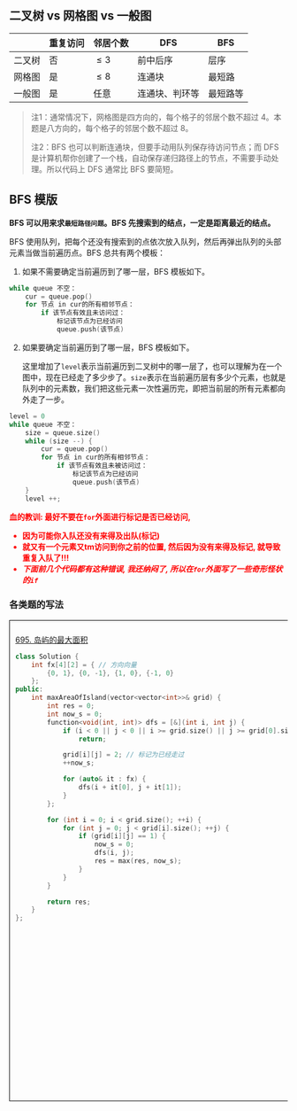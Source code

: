 
## 二叉树 vs 网格图 vs 一般图
|  | 重复访问 | 邻居个数 | DFS | BFS |
| --- | --- | --- | --- | --- |
| 二叉树 | 否 | $\le 3$ | 前中后序 | 层序 |
| 网格图 | 是 | $\le 8$ | 连通块 | 最短路 |
| 一般图 | 是 | 任意 | 连通块、判环等 | 最短路等 |

> 注1：通常情况下，网格图是四方向的，每个格子的邻居个数不超过 $4$。本题是八方向的，每个格子的邻居个数不超过 $8$。
>
> 注2：BFS 也可以判断连通块，但要手动用队列保存待访问节点；而 DFS 是计算机帮你创建了一个栈，自动保存递归路径上的节点，不需要手动处理。所以代码上 DFS 通常比 BFS 要简短。

## BFS 模版

**BFS 可以用来求`最短路径问题`。BFS 先搜索到的结点，一定是距离最近的结点。**

BFS 使用队列，把每个还没有搜索到的点依次放入队列，然后再弹出队列的头部元素当做当前遍历点。BFS 总共有两个模板：

1. 如果不需要确定当前遍历到了哪一层，BFS 模板如下。

```c++ py
while queue 不空：
    cur = queue.pop()
    for 节点 in cur的所有相邻节点：
        if 该节点有效且未访问过：
            标记该节点为已经访问
            queue.push(该节点)
```

2. 如果要确定当前遍历到了哪一层，BFS 模板如下。

    这里增加了`level`表示当前遍历到二叉树中的哪一层了，也可以理解为在一个图中，现在已经走了多少步了。`size`表示在当前遍历层有多少个元素，也就是队列中的元素数，我们把这些元素一次性遍历完，即把当前层的所有元素都向外走了一步。


```C++ py
level = 0
while queue 不空：
    size = queue.size()
    while (size --) {
        cur = queue.pop()
        for 节点 in cur的所有相邻节点：
            if 该节点有效且未被访问过：
                标记该节点为已经访问
                queue.push(该节点)
    }
    level ++;
```

<b style="color:red">血的教训: 最好不要在`for`外面进行标记是否已经访问, 

- 因为可能你入队还没有来得及出队(标记)
- 就又有一个元素又tm访问到你之前的位置, 然后因为没有来得及标记, 就导致重复入队了!!!
- *下面前几个代码都有这种错误, 我还纳闷了, 所以在`for`外面写了一些奇形怪状的`if`*
</b>

### 各类题的写法
<style>
    /* 自定义滚动条样式 */
    .hx::-webkit-scrollbar {
        height: 10px; /* 设置滚动条宽度 */
    }

    /* 轨道 */
    .hx::-webkit-scrollbar-track {
        background-color: #650056; /* 设置轨道背景色 */
    }

    /* 滑块 */
    .hx::-webkit-scrollbar-thumb {
        background-color: #990099; /* 设置滑块背景色 */
        border-radius: 5px; /* 设置滑块圆角 */
    }

    /* 当鼠标悬停在滑块上时 */
    .hx::-webkit-scrollbar-thumb:hover {
        background-color: red; /* 设置滑块悬停时的背景色 */
    }
</style>

<div class="hx" style="display: flex; overflow-x: auto;">
<div style="flex: 1; border: 1px solid black; padding: 10px;">

[695. 岛屿的最大面积](https://leetcode.cn/problems/max-area-of-island/description/)
```C++
class Solution {
    int fx[4][2] = { // 方向向量
        {0, 1}, {0, -1}, {1, 0}, {-1, 0}
    };
public:
    int maxAreaOfIsland(vector<vector<int>>& grid) {
        int res = 0;
        int now_s = 0;
        function<void(int, int)> dfs = [&](int i, int j) {
            if (i < 0 || j < 0 || i >= grid.size() || j >= grid[0].size() || grid[i][j] != 1)
                return;

            grid[i][j] = 2; // 标记为已经走过
            ++now_s;

            for (auto& it : fx) {
                dfs(i + it[0], j + it[1]);
            }
        };

        for (int i = 0; i < grid.size(); ++i) {
            for (int j = 0; j < grid[i].size(); ++j) {
                if (grid[i][j] == 1) {
                    now_s = 0;
                    dfs(i, j);
                    res = max(res, now_s);
                }
            }
        }

        return res;
    }
};
```

</div>
<div style="flex: 1; border: 1px solid black; padding: 10px;">

[面试题 16.19. 水域大小](https://leetcode.cn/problems/pond-sizes-lcci/description/)
```C++
class Solution {
    const int fx[8][2] = { // 方向向量
        {0, 1}, {0, -1},
        {1, 0}, {-1, 0},
        {1, 1}, {-1, -1},
        {1, -1}, {-1, 1}
    };
public:
    vector<int> pondSizes(vector<vector<int>>& land) {
        vector<int> tmp;
        int now_s = 0;
        function<void(int, int)> dfs = [&](int i, int j) {
            if (i < 0 || j < 0 || i >= land.size() || j >= land[0].size() || land[i][j])
                return;
            land[i][j] = -1; // 标记已经访问的
            ++now_s;
            for (auto& it : fx) {
                dfs(i + it[0], j + it[1]);
            }
        };

        for (int i = 0; i < land.size(); ++i) {
            for (int j = 0; j < land[0].size(); ++j) {
                if (!land[i][j]) {
                    now_s = 0;
                    dfs(i, j);
                    tmp.push_back(now_s);
                }
            }
        }

        sort(tmp.begin(), tmp.end());
        return tmp;
    }
};
```

</div>

<div style="flex: 1; border: 1px solid black; padding: 10px;">

[463. 岛屿的周长](https://leetcode.cn/problems/island-perimeter/description/)
```C++
class Solution {
    const int fx[4][2] = {
        {0, 1}, {0, -1},
        {-1, 0}, {1, 0}
    };
public:
    int islandPerimeter(vector<vector<int>>& grid) {
        int res = 0;
        int n = grid.size(), m = grid[0].size();
        // 恰好有一个岛
        function<bool(int, int)> dfs = [&](int i, int j) {
            if (i < 0 || j < 0 || i >= n || j >= m || !grid[i][j])
                return 1;
            if (grid[i][j] == 2)
                return 0;
            grid[i][j] = 2; // 标记
            for (auto& it : fx) {
                if (dfs(i + it[0], j + it[1]))
                    ++res;
            }
            return 0;
        };

        for (int i = 0; i < n; ++i)
            for (int j = 0; j < m; ++j)
                if (grid[i][j] == 1)
                    dfs(i, j);
        return res;
    }
};
```

</div>

<div style="flex: 1; border: 1px solid black; padding: 10px;">

[2658. 网格图中鱼的最大数目](https://leetcode.cn/problems/maximum-number-of-fish-in-a-grid/description/)
```C++
class Solution {
    const int fx[4][2] = {
        {0, 1}, {1, 0},
        {0, -1}, {-1, 0}
    };
public:
    int findMaxFish(vector<vector<int>>& grid) {
        int res = 0;
        int now_s = 0;
        int n = grid.size(), m = grid[0].size();
        function<void(int, int)> dfs = [&](int i, int j) {
            if (i < 0 || j < 0 || i >= n || j >= m || grid[i][j] <= 0)
                return;
            
            now_s += grid[i][j];
            grid[i][j] = -1;

            for (auto& it : fx) {
                dfs(i + it[0], j + it[1]);
            }
        };

        for (int i = 0; i < n; ++i)
            for (int j = 0; j < m; ++j)
                if (grid[i][j] > 0) {
                    now_s = 0;
                    dfs(i, j);
                    res = max(res, now_s);
                }
        return res;
    }
};
```

</div>

<div style="flex: 1; border: 1px solid black; padding: 10px;">

[1034. 边界着色](https://leetcode.cn/problems/coloring-a-border/description/)

```C++
class Solution {
    const int fx[4][2] = {
        {0, 1}, 
        {1, 0},
        {0, -1},
        {-1, 0}
    };
public:
    vector<vector<int>> colorBorder(vector<vector<int>>& grid, int row, int col, int color) {
        vector<vector<char>> vis(grid.size(), vector<char>(grid[0].size(), 0)); 
        // 对 相同颜色 [相同连通分量]
        // 不同颜色进行染色 [相同连通分量边界->数组边界/]
        function<bool(int, int, int)> dfs = [&](int i, int j, int paColor) {
            if (i < 0 
            || j < 0 
            || i >= grid.size() 
            || j >= grid[i].size())
                return 1;
            
            if (vis[i][j])
                return 0;

            if (grid[i][j] != paColor) {
                return 1;
            }
            
            vis[i][j] = 1; // 标记

            for (auto& it : fx) {
                if (dfs(i + it[0], j + it[1], paColor)) {
                    grid[i][j] = color;
                }
            }

            return 0;
        };

        dfs(row, col, grid[row][col]);

        return grid;
    }
};
```
</div>

<div style="flex: 1; border: 1px solid black; padding: 10px;">

[542. 01 矩阵](https://leetcode.cn/problems/01-matrix/description/)

```C++
class Solution {
    const int fx[4][2] = {
        {0, 1}, {0, -1}, {1, 0}, {-1, 0}
    };
public:
    vector<vector<int>> updateMatrix(vector<vector<int>>& mat) {
        int n = mat.size();
        int m = mat[0].size();
        vector<vector<char>> vis(n, vector<char>(m));
        queue<pair<pair<int, int>, int>> pq;

        for (int i = 0; i < n; ++i) {
            for (int j = 0; j < m; ++j) {
                if (!mat[i][j]) {
                    pq.push({{i, j}, 0});
                } else
                    mat[i][j] = -1;
            }
        }

        while (pq.size()) {
            auto [zb, jl] = pq.front();
            auto [i, j] = zb;
            pq.pop();

            if (i < 0 || j < 0 || i >= n || j >= m || vis[i][j])
                continue;
            vis[i][j] = 1;

            if (mat[i][j] == -1)
                mat[i][j] = jl;

            for (auto& it : fx) {
                pq.push({{i + it[0], j + it[1]}, jl + 1});
            }
        }

        return mat;
    }
};
```

</div>

<div style="flex: 1; border: 1px solid black; padding: 10px;">

[994. 腐烂的橘子](https://leetcode.cn/problems/rotting-oranges/description/)

```C++
class Solution {
    const int fx[4][2] = {
        {0, 1}, {1, 0},
        {-1, 0}, {0, -1}
    };
public:
    int orangesRotting(vector<vector<int>>& grid) {
        int res = 0; // 分钟数
        int good = 0;
        int n = grid.size();
        int m = grid[0].size();
        queue<pair<pair<int, int>, int>> pq;
        for (int i = 0; i < n; ++i) {
            for (int j = 0; j < m; ++j) {
                if (grid[i][j] == 2) {
                    pq.push({{i, j}, 0});
                } else if (grid[i][j] == 1)
                    ++good;
            }
        }

        while (pq.size()) {
            auto [zb, t] = pq.front();
            auto [i, j] = zb;
            pq.pop();
            if (grid[i][j] == 3)
                continue;
            res = max(res, t);
            if (grid[i][j] == 1 && --good == 0)
                return res;
            grid[i][j] = 3;
            for (auto& it : fx) {
                int y = i + it[0], x = j + it[1];
                if (y >= 0 && y < n && x >= 0 && x < m && grid[y][x] == 1) {
                    pq.push({{y, x}, t + 1});
                }
            }
        }

        return good ? -1 : res;
    }
};
```
  
</div>

<div style="flex: 1; border: 1px solid black; padding: 10px;">

[1926. 迷宫中离入口最近的出口](https://leetcode.cn/problems/nearest-exit-from-entrance-in-maze/description/)


```C++
class Solution {
    const int fx[4][2] = {
        {1, 0}, {0, 1}, {0, -1}, {-1, 0}
    };
public:
    int nearestExit(
        vector<vector<char>>& maze, vector<int>& entrance) {
            int n = maze.size();
            int m = maze[0].size();
            queue<pair<int, int>> pq;
            pq.push({entrance[0], entrance[1]}); // [i][j]
            int res = 0;
            while (pq.size()) {
                int k = pq.size();
                while (k--) {
                    auto [i, j] = pq.front();
                    pq.pop();

                    if (!(i == entrance[0] && j == entrance[1]) // 找到出口
                    && (i == 0 || j == 0 || i == n - 1 || j == m - 1))
                        return res;

                    for (auto& it : fx) {
                        int y = i + it[0], x = j + it[1];
                        if (y >= 0 && y < n && x >= 0 && x < m && maze[y][x] == '.') {
                            maze[y][x] = '-';
                            pq.push({y, x});
                        }
                    }
                }
                ++res;
            }

            return -1;
    }
};
```
</div>

<div style="flex: 1; border: 1px solid black; padding: 10px;">

[1162. 地图分析](https://leetcode.cn/problems/as-far-from-land-as-possible/description/)

```C++
class Solution {
    const int fx[4][2] = {
        {1, 0}, {-1, 0}, {0, -1}, {0, 1}
    };
public:
    int maxDistance(vector<vector<int>>& grid) {
        // 找出所有的 0
        // 要距离它最近的 1
        queue<pair<int, int>> pq;
        int n = grid.size(), m = grid[0].size();
        for (int i = 0; i < n; ++i) {
            for (int j = 0; j < m; ++j) {
                if (grid[i][j]) {
                    grid[i][j] = -1; // 已经访问过了
                    pq.push({i, j});
                }
            }
        }

        if (!pq.size() || pq.size() == m * n)
            return -1;

        int res = 0;
        while (pq.size()) {
            int k = pq.size();
            while (k--) {
                auto [i, j] = pq.front();
                pq.pop();

                for (auto& it : fx) {
                    int y = i + it[0], x = j + it[1];
                    if (y >= 0 && y < n && x >= 0 && x < m && grid[y][x] != -1) {
                        grid[y][x] = -1;
                        pq.push({y, x});
                    }
                }
            }
            ++res;
        }

        return res - 1;
    }
};
```
</div>

<div style="flex: 1; border: 1px solid black; padding: 10px;">

[934. 最短的桥](https://leetcode.cn/problems/shortest-bridge/description/)

```C++
class Solution {
    const int fx[4][2] = {
        {1, 0}, {-1, 0}, {0, 1}, {0, -1}
    };
public:
    int shortestBridge(vector<vector<int>>& grid) {
        int n = grid.size();
        int m = grid[0].size();
        queue<pair<int, int>> pq;

        function<void(int, int)> dfs = [&](int i, int j) {
            if (i < 0 || j < 0 || i >= n || j >= m || grid[i][j] != 1)
                return;
            grid[i][j] = 2;
            pq.push({i, j});
            for (auto& it : fx) {
                dfs(i + it[0], j + it[1]);
            }
        };

        for (int i = 0; i < n; ++i) {
            for (int j = 0; j < m; ++j) {
                if (grid[i][j]) {
                    dfs(i, j);
                    goto FXXK;
                }
            }
        }

        FXXK:
        int res = 0;
        while (pq.size()) {
            int k = pq.size();
            while (k--) {
                // 最先找到1的是赢家
                auto [i, j] = pq.front();
                pq.pop();

                for (auto& it : fx) {
                    int y = i + it[0], x = j + it[1];
                    if (y >= 0 && y < n && x >= 0 && x < m && grid[y][x] != 2) {
                        if (grid[y][x] == 1)
                            return res;
                        grid[y][x] = 2;
                        pq.push({y, x});
                    }
                }
            }
            ++res;
        }
        return -1;
    }
};
```
</div>

<div style="flex: 1; border: 1px solid black; padding: 10px;">

[2146. 价格范围内最高排名的 K 样物品](https://leetcode.cn/problems/k-highest-ranked-items-within-a-price-range/description/)

```C++
class Solution {
    const int fx[4][2] = {
        {-1, 0}, {0, -1}, {1, 0}, {0, 1}
    };
public:
    vector<vector<int>> highestRankedKItems(
        vector<vector<int>>& grid, 
        vector<int>& pricing, 
        vector<int>& start, int k) {
        int n = grid.size();
        int m = grid[0].size();
        int row = start[0], col = start[1];
        int low = pricing[0], high = pricing[1];
        // 距离 - 价格 - 坐标[i][j]
        vector<tuple<int, int, int, int>> tmp;
        queue<tuple<int, int, int>> pq; // 当前坐标[i][j] 距离
        if (low <= grid[row][col] && grid[row][col] <= high)
            tmp.push_back({0, grid[row][col], row, col});
        grid[row][col] = -grid[row][col];
        pq.push({row, col, 0});

        while (pq.size()) {
            auto [i, j, jl] = pq.front();
            pq.pop();

            ++jl;
            for (auto& it : fx) {
                int y = i + it[0], x = j + it[1];
                if (y >= 0 && y < n && x >= 0 && x < m && grid[y][x] > 0) {
                    if (low <= grid[y][x] && grid[y][x] <= high) {
                        tmp.push_back({jl, grid[y][x], y, x});
                    }
                    grid[y][x] = -grid[y][x];
                    pq.push({y, x, jl});
                }
            }
        }
        
        sort(tmp.begin(), tmp.end()); // 利用 tiple 从左到右 从小到大排序
        vector<vector<int>> res;
        for (int i = 0; i < k && i < tmp.size(); ++i) {
            auto [jl, jg, y, x] = tmp[i];
            res.push_back({y, x});
        }

        return res;
    }
};
```

</div>

<div style="flex: 1; border: 1px solid black; padding: 10px;">

[1765. 地图中的最高点](https://leetcode.cn/problems/map-of-highest-peak/description/) (*符合C++11的写法*) 我感觉已经非常的模版(标准)了

```C++
class Solution {
    const int fx[4][2] = {
        {0, 1}, {0, -1}, {1, 0}, {-1, 0}
    };
public:
    vector<vector<int>> highestPeak(
        vector<vector<int>>& isWater) {
        int n = isWater.size(), m = isWater[0].size();
        vector<vector<char>> vis(n, vector<char>(m)); // 标记
        // [i][j] - 高度
        queue<tuple<int, int, int>> pq;
        for (int i = 0; i < n; ++i) {
            for (int j = 0; j < m; ++j) {
                if (isWater[i][j]) {
                    vis[i][j] = 1;
                    isWater[i][j] = 0;
                    pq.push(make_tuple(i, j, 0));
                }
            }
        }

        while (pq.size()) {
            int i, j, h;
            tie(i, j, h) = pq.front();
            pq.pop();

            ++h;
            for (auto& it : fx) {
                int y = i + it[0], x = j + it[1];
                if (y >= 0 && y < n && x >= 0 && x < m && !vis[y][x]) {
                    isWater[y][x] = h;
                    vis[y][x] = 1;
                    pq.push(make_tuple(y, x, h));
                }
            }
        }

        return isWater;
    }
};
```

</div>

</div>
